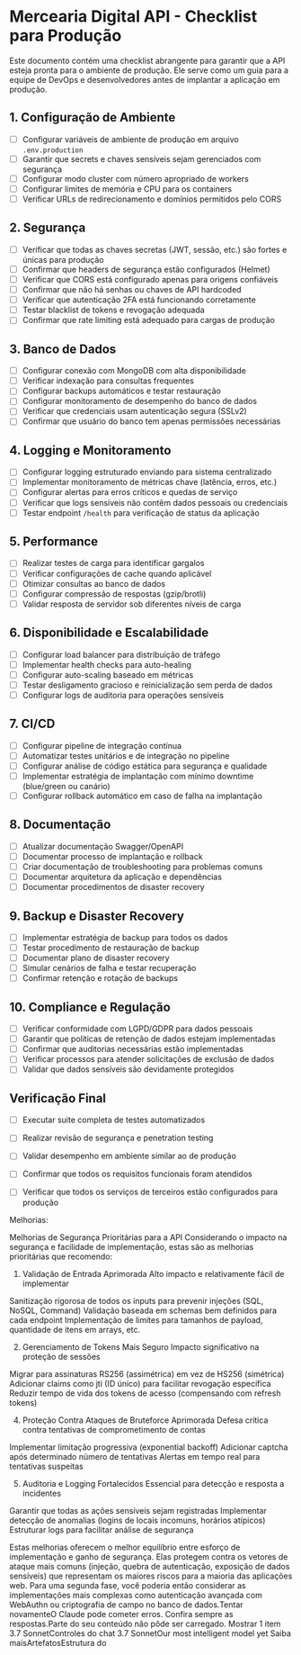 # Mercearia Digital API - Checklist para Produção

Este documento contém uma checklist abrangente para garantir que a API esteja pronta para o ambiente de produção. Ele serve como um guia para a equipe de DevOps e desenvolvedores antes de implantar a aplicação em produção.

## 1. Configuração de Ambiente

- [ ] Configurar variáveis de ambiente de produção em arquivo `.env.production`
- [ ] Garantir que secrets e chaves sensíveis sejam gerenciados com segurança
- [ ] Configurar modo cluster com número apropriado de workers
- [ ] Configurar limites de memória e CPU para os containers
- [ ] Verificar URLs de redirecionamento e domínios permitidos pelo CORS

## 2. Segurança

- [ ] Verificar que todas as chaves secretas (JWT, sessão, etc.) são fortes e únicas para produção
- [ ] Confirmar que headers de segurança estão configurados (Helmet)
- [ ] Verificar que CORS está configurado apenas para origens confiáveis
- [ ] Confirmar que não há senhas ou chaves de API hardcoded
- [ ] Verificar que autenticação 2FA está funcionando corretamente 
- [ ] Testar blacklist de tokens e revogação adequada
- [ ] Confirmar que rate limiting está adequado para cargas de produção

## 3. Banco de Dados

- [ ] Configurar conexão com MongoDB com alta disponibilidade
- [ ] Verificar indexação para consultas frequentes
- [ ] Configurar backups automáticos e testar restauração
- [ ] Configurar monitoramento de desempenho do banco de dados
- [ ] Verificar que credenciais usam autenticação segura (SSLv2)
- [ ] Confirmar que usuário do banco tem apenas permissões necessárias

## 4. Logging e Monitoramento

- [ ] Configurar logging estruturado enviando para sistema centralizado
- [ ] Implementar monitoramento de métricas chave (latência, erros, etc.)
- [ ] Configurar alertas para erros críticos e quedas de serviço
- [ ] Verificar que logs sensíveis não contêm dados pessoais ou credenciais
- [ ] Testar endpoint `/health` para verificação de status da aplicação

## 5. Performance

- [ ] Realizar testes de carga para identificar gargalos
- [ ] Verificar configurações de cache quando aplicável
- [ ] Otimizar consultas ao banco de dados
- [ ] Configurar compressão de respostas (gzip/brotli)
- [ ] Validar resposta de servidor sob diferentes níveis de carga

## 6. Disponibilidade e Escalabilidade

- [ ] Configurar load balancer para distribuição de tráfego
- [ ] Implementar health checks para auto-healing
- [ ] Configurar auto-scaling baseado em métricas
- [ ] Testar desligamento gracioso e reinicialização sem perda de dados
- [ ] Configurar logs de auditoria para operações sensíveis

## 7. CI/CD

- [ ] Configurar pipeline de integração contínua
- [ ] Automatizar testes unitários e de integração no pipeline
- [ ] Configurar análise de código estática para segurança e qualidade
- [ ] Implementar estratégia de implantação com mínimo downtime (blue/green ou canário)
- [ ] Configurar rollback automático em caso de falha na implantação

## 8. Documentação

- [ ] Atualizar documentação Swagger/OpenAPI
- [ ] Documentar processo de implantação e rollback
- [ ] Criar documentação de troubleshooting para problemas comuns
- [ ] Documentar arquitetura da aplicação e dependências
- [ ] Documentar procedimentos de disaster recovery

## 9. Backup e Disaster Recovery

- [ ] Implementar estratégia de backup para todos os dados
- [ ] Testar procedimento de restauração de backup
- [ ] Documentar plano de disaster recovery
- [ ] Simular cenários de falha e testar recuperação
- [ ] Confirmar retenção e rotação de backups

## 10. Compliance e Regulação

- [ ] Verificar conformidade com LGPD/GDPR para dados pessoais
- [ ] Garantir que políticas de retenção de dados estejam implementadas
- [ ] Confirmar que auditorias necessárias estão implementadas
- [ ] Verificar processos para atender solicitações de exclusão de dados
- [ ] Validar que dados sensíveis são devidamente protegidos

## Verificação Final

- [ ] Executar suite completa de testes automatizados
- [ ] Realizar revisão de segurança e penetration testing
- [ ] Validar desempenho em ambiente similar ao de produção
- [ ] Confirmar que todos os requisitos funcionais foram atendidos
- [ ] Verificar que todos os serviços de terceiros estão configurados para produção


Melhorias:

Melhorias de Segurança Prioritárias para a API
Considerando o impacto na segurança e facilidade de implementação, estas são as melhorias prioritárias que recomendo:
1. Validação de Entrada Aprimorada
Alto impacto e relativamente fácil de implementar

Sanitização rigorosa de todos os inputs para prevenir injeções (SQL, NoSQL, Command)
Validação baseada em schemas bem definidos para cada endpoint
Implementação de limites para tamanhos de payload, quantidade de itens em arrays, etc.

2. Gerenciamento de Tokens Mais Seguro
Impacto significativo na proteção de sessões

Migrar para assinaturas RS256 (assimétrica) em vez de HS256 (simétrica)
Adicionar claims como jti (ID único) para facilitar revogação específica
Reduzir tempo de vida dos tokens de acesso (compensando com refresh tokens)

4. Proteção Contra Ataques de Bruteforce Aprimorada
Defesa crítica contra tentativas de comprometimento de contas

Implementar limitação progressiva (exponential backoff)
Adicionar captcha após determinado número de tentativas
Alertas em tempo real para tentativas suspeitas

5. Auditoria e Logging Fortalecidos
Essencial para detecção e resposta a incidentes

Garantir que todas as ações sensíveis sejam registradas
Implementar detecção de anomalias (logins de locais incomuns, horários atípicos)
Estruturar logs para facilitar análise de segurança

Estas melhorias oferecem o melhor equilíbrio entre esforço de implementação e ganho de segurança. Elas protegem contra os vetores de ataque mais comuns (injeção, quebra de autenticação, exposição de dados sensíveis) que representam os maiores riscos para a maioria das aplicações web.
Para uma segunda fase, você poderia então considerar as implementações mais complexas como autenticação avançada com WebAuthn ou criptografia de campo no banco de dados.Tentar novamenteO Claude pode cometer erros. Confira sempre as respostas.Parte do seu conteúdo não pôde ser carregado. Mostrar 1 item 3.7 SonnetControles do chat 3.7 SonnetOur most intelligent model yet Saiba maisArtefatosEstrutura do 